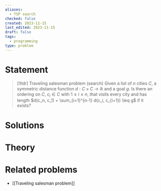 ```yaml
---
aliases:
  - TSP search
checked: false
created: 2023-11-15
last_edited: 2023-11-15
draft: false
tags:
  - programming
type: problem
---
```

# Statement

>[!tldr] Traveling salesman problem (search)
>Given a list of $n$ cities $C$, a symmetric distance function $d: C \times C \rightarrow \mathbb{R}$ and a goal $g$. Is there an ordering on $C$, $c_i \in C$ with $1 \leq i \leq n$, that visits every city and has length $d(c_n, c_1) + \sum_{i=1}^{n-1} d(c_i, c_{i+1}) \leq g$ if it exists?

# Solutions

# Theory

# Related problems
- [[Traveling salesman problem]]
